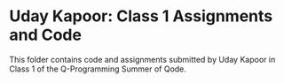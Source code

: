 # Uday Kapoor: Class 1 Assignments and Code
This folder contains code and assignments submitted by Uday Kapoor in Class 1 of the Q-Programming Summer of Qode.